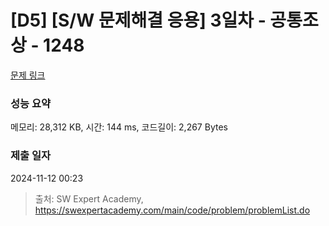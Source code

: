 # [D5] [S/W 문제해결 응용] 3일차 - 공통조상 - 1248 

[문제 링크](https://swexpertacademy.com/main/code/problem/problemDetail.do?contestProbId=AV15PTkqAPYCFAYD) 

### 성능 요약

메모리: 28,312 KB, 시간: 144 ms, 코드길이: 2,267 Bytes

### 제출 일자

2024-11-12 00:23



> 출처: SW Expert Academy, https://swexpertacademy.com/main/code/problem/problemList.do